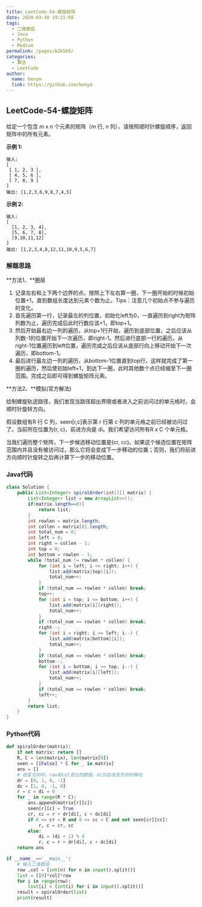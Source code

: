 ```yaml
---
title: LeetCode-54-螺旋矩阵
date: 2020-03-30 19:21:08
tags: 
  - 二维数组
  - Java
  - Python
  - Medium
permalink: /pages/b2b5b5/
categories: 
  - 算法
  - LeetCode
author: 
  name: benym
  link: https://github.com/benym
---
```


## LeetCode-54-螺旋矩阵

给定一个包含 *m* x *n* 个元素的矩阵（*m* 行, *n* 列），请按照顺时针螺旋顺序，返回矩阵中的所有元素。

 <!--more-->

**示例 1:**

```
输入:
[
 [ 1, 2, 3 ],
 [ 4, 5, 6 ],
 [ 7, 8, 9 ]
]
输出: [1,2,3,6,9,8,7,4,5]
```

**示例 2:**

```
输入:
[
  [1, 2, 3, 4],
  [5, 6, 7, 8],
  [9,10,11,12]
]
输出: [1,2,3,4,8,12,11,10,9,5,6,7]
```

### 解题思路

**方法1、**圈层

1. 记录左右和上下两个边界的点，按照上下左右算一圈，下一圈开始的时候初始位置+1，直到数组长度达到元素个数为止。Tips：注意几个初始点不参与遍历的变化。
2. 首先遍历第一行，记录最左的列位置，初始化left为0，一直遍历到right为矩阵列数为止，遍历完成后此时行数应该+1，即top+1。
3. 然后开始最右边一列的遍历，从top+1行开始，遍历到底部位置，之后应该从列数-1的位置开始下一次遍历，即right-1。然后进行底部一行的遍历，从right-1位置遍历到left位置，遍历完成之后应该从底部行向上移动开始下一次遍历，即bottom-1。
4. 最后进行最左边一列的遍历，从bottom-1位置直到top行，这样就完成了第一圈的遍历，然后使初始left+1，到达下一圈，此时其他数个点已经缩至下一圈范围。完成之后即可得到螺旋矩阵元素。

**方法2、**模拟(官方解法)

绘制螺旋轨迹路径，我们发现当路径超出界限或者进入之前访问过的单元格时，会顺时针旋转方向。

假设数组有R 行 C 列，seen[r,c]表示第 r 行第 c 列的单元格之前已经被访问过了。当前所在位置为(r, c)，前进方向是 di。我们希望访问所有R x C 个单元格。

当我们遍历整个矩阵，下一步候选移动位置是(cr, cc)。如果这个候选位置在矩阵范围内并且没有被访问过，那么它将会变成下一步移动的位置；否则，我们将前进方向顺时针旋转之后再计算下一步的移动位置。

### Java代码

```java
class Solution {
    public List<Integer> spiralOrder(int[][] matrix) {
        List<Integer> list = new ArrayList<>();
        if(matrix.length==0){
            return list;
        }
        int rowlen = matrix.length;
        int collen = matrix[0].length;
        int total_num = 0;
        int left = 0;
        int right = collen - 1;
        int top = 0;
        int bottom = rowlen - 1;
        while (total_num != rowlen * collen) {
            for (int i = left; i <= right; i++) {
                list.add(matrix[top][i]);
                total_num++;
            }
            if (total_num == rowlen * collen) break;
            top++;
            for (int i = top; i <= bottom; i++) {
                list.add(matrix[i][right]);
                total_num++;
            }
            if (total_num == rowlen * collen) break;
            right--;
            for (int i = right; i >= left; i--) {
                list.add(matrix[bottom][i]);
                total_num++;
            }
            if (total_num == rowlen * collen) break;
            bottom--;
            for (int i = bottom; i >= top; i--) {
                list.add(matrix[i][left]);
                total_num++;
            }
            if (total_num == rowlen * collen) break;
            left++;
        }
        return list;
    }
}
```

### Python代码

```python
def spiralOrder(matrix):
    if not matrix: return []
    R, C = len(matrix), len(matrix[0])
    seen = [[False] * C for _ in matrix]
    ans = []
    # 改变方向时，row和col变化的数值，di仅在改变方向时移动
    dr = [0, 1, 0, -1]
    dc = [1, 0, -1, 0]
    r = c = di = 0
    for _ in range(R * C):
        ans.append(matrix[r][c])
        seen[r][c] = True
        cr, cc = r + dr[di], c + dc[di]
        if 0 <= cr < R and 0 <= cc < C and not seen[cr][cc]:
            r, c = cr, cc
        else:
            di = (di + 1) % 4
            r, c = r + dr[di], c + dc[di]
    return ans

if __name__=='__main__':
    # 输入二维数组
    row ,col = [int(n) for n in input().split()]
    list = [[0]*col]*row
    for i in range(row):
        list[i] = [int(i) for i in input().split()]
    result = spiralOrder(list)
    print(result)
```

